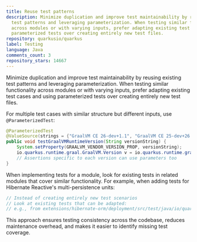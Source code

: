 ```yaml
---
title: Reuse test patterns
description: Minimize duplication and improve test maintainability by reusing existing
  test patterns and leveraging parameterization. When testing similar functionality
  across modules or with varying inputs, prefer adapting existing test cases and using
  parameterized tests over creating entirely new test files.
repository: quarkusio/quarkus
label: Testing
language: Java
comments_count: 3
repository_stars: 14667
---
```


Minimize duplication and improve test maintainability by reusing existing test patterns and leveraging parameterization. When testing similar functionality across modules or with varying inputs, prefer adapting existing test cases and using parameterized tests over creating entirely new test files.

For multiple test cases with similar structure but different inputs, use `@ParameterizedTest`:

```java
@ParameterizedTest
@ValueSource(strings = {"GraalVM CE 26-dev+1.1", "GraalVM CE 25-dev+26.1", "GraalVM CE 24.0.1+9.1"})
public void testGraalVMRuntimeVersion(String versionString) {
    System.setProperty(GRAALVM_VENDOR_VERSION_PROP, versionString);
    io.quarkus.runtime.graal.GraalVM.Version v = io.quarkus.runtime.graal.GraalVM.Version.getCurrent();
    // Assertions specific to each version can use parameters too
}
```

When implementing tests for a module, look for existing tests in related modules that cover similar functionality. For example, when adding tests for Hibernate Reactive's multi-persistence units:

```java
// Instead of creating entirely new test scenarios
// Look at existing tests that can be adapted:
// e.g., from extensions/hibernate-orm/deployment/src/test/java/io/quarkus/hibernate/orm/multiplepersistenceunits
```

This approach ensures testing consistency across the codebase, reduces maintenance overhead, and makes it easier to identify missing test coverage.